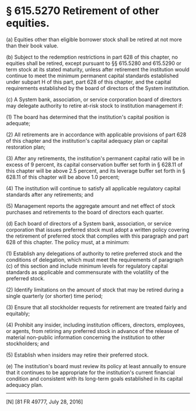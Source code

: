 # § 615.5270   Retirement of other equities.

(a) Equities other than eligible borrower stock shall be retired at not more than their book value.


(b) Subject to the redemption restrictions in part 628 of this chapter, no equities shall be retired, except pursuant to §§ 615.5280 and 615.5290 or term stock at its stated maturity, unless after retirement the institution would continue to meet the minimum permanent capital standards established under subpart H of this part, part 628 of this chapter, and the capital requirements established by the board of directors of the System institution.


(c) A System bank, association, or service corporation board of directors may delegate authority to retire at-risk stock to institution management if:


(1) The board has determined that the institution's capital position is adequate;


(2) All retirements are in accordance with applicable provisions of part 628 of this chapter and the institution's capital adequacy plan or capital restoration plan;


(3) After any retirements, the institution's permanent capital ratio will be in excess of 9 percent, its capital conservation buffer set forth in § 628.11 of this chapter will be above 2.5 percent, and its leverage buffer set forth in § 628.11 of this chapter will be above 1.0 percent;


(4) The institution will continue to satisfy all applicable regulatory capital standards after any retirements; and


(5) Management reports the aggregate amount and net effect of stock purchases and retirements to the board of directors each quarter.


(d) Each board of directors of a System bank, association, or service corporation that issues preferred stock must adopt a written policy covering the retirement of preferred stock that complies with this paragraph and part 628 of this chapter. The policy must, at a minimum:


(1) Establish any delegations of authority to retire preferred stock and the conditions of delegation, which must meet the requirements of paragraph (c) of this section and include minimum levels for regulatory capital standards as applicable and commensurate with the volatility of the preferred stock.


(2) Identify limitations on the amount of stock that may be retired during a single quarterly (or shorter) time period;


(3) Ensure that all stockholder requests for retirement are treated fairly and equitably;


(4) Prohibit any insider, including institution officers, directors, employees, or agents, from retiring any preferred stock in advance of the release of material non-public information concerning the institution to other stockholders; and


(5) Establish when insiders may retire their preferred stock.


(e) The institution's board must review its policy at least annually to ensure that it continues to be appropriate for the institution's current financial condition and consistent with its long-term goals established in its capital adequacy plan.



---

[N] [81 FR 49777, July 28, 2016]




